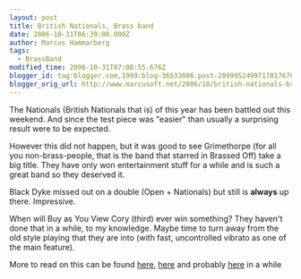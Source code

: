 ```yaml
---
layout: post
title: British Nationals, Brass band
date: 2006-10-31T06:39:00.000Z
author: Marcus Hammarberg
tags:
  - BrassBand
modified_time: 2006-10-31T07:08:55.676Z
blogger_id: tag:blogger.com,1999:blog-36533086.post-2099952499717017670
blogger_orig_url: http://www.marcusoft.net/2006/10/british-nationals-brass-band.html
---
```



The Nationals (British Nationals that is) of this year has been battled
out this weekend. And since the test piece was "easier" than usually a
surprising result were to be expected.

However this did not happen, but it was good to see Grimethorpe (for all
you non-brass-people, that is the band that starred in Brassed Off) take
a big title. They have only won entertainment stuff for a while and is
such a great band so they deserved it.

Black Dyke missed out on a double (Open + Nationals) but still is
**always** up there. Impressive.

When will Buy as You View Cory (third) ever win something? They haven't
done that in a while, to my knowledge. Maybe time to turn away from the
old style playing that they are into (with fast, uncontrolled vibrato as
one of the main feature).

More to read on this can be found
[here](http://www.4barsrest.com/news/detail.asp?id=4311),
[here](http://www.4barsrest.com/results/nationals_champ.asp) and
probably [here](http://www.grimethorpeband.com/) in a while
